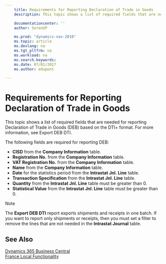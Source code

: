 ```yaml
---
    title: Requirements for Reporting Declaration of Trade in Goods
    description: This topic shows a list of required fields that are needed for reporting Declaration of Trade in Goods (DEB) based on the DTI+ format. For more information, see Export DEB DTI.

    documentationcenter: ''
    author: SorenGP

    ms.prod: "dynamics-nav-2018"
    ms.topic: article
    ms.devlang: na
    ms.tgt_pltfrm: na
    ms.workload: na
    ms.search.keywords:
    ms.date: 07/01/2017
    ms.author: edupont

---
```

# Requirements for Reporting Declaration of Trade in Goods
This topic shows a list of required fields that are needed for reporting Declaration of Trade in Goods (DEB) based on the DTI+ format. For more information, see Export DEB DTI.  

The following fields are required for reporting DEB:  

- **CISD** from the **Company Information** table.  
- **Registration No.** from the **Company Information** table.  
- **VAT Registration No.** from the **Company Information** table.  
- **Name** from the **Company Information** table.  
- **Date** for the statistics period from the **Intrastat Jnl. Line** table.  
- **Transaction Specification** from the **Intrastat Jnl. Line** table.  
- **Quantity** from the **Intrastat Jnl. Line** table must be greater than 0.  
- **Statistical Value** from the **Intrastat Jnl. Line** table must be greater than 0.  

> [!NOTE]  
>  The **Export DEB DTI** report exports shipments and receipts in one batch. If you want to report only shipments or receipts, then you must set a filter to remove the lines that are not needed in the **Intrastat Journal** table.  

## See Also
[Dynamics 365 Business Central](/dynamics365/business-central/)  
[France Local Functionality](france-local-functionality.md)

